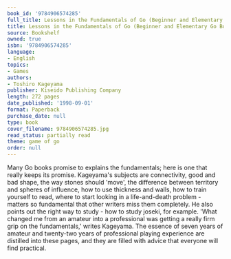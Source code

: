```yaml
---
book_id: '9784906574285'
full_title: Lessons in the Fundamentals of Go (Beginner and Elementary Go Books)
title: Lessons in the Fundamentals of Go (Beginner and Elementary Go Books)
source: Bookshelf
owned: true
isbn: '9784906574285'
language:
- English
topics:
- Games
authors:
- Toshiro Kageyama
publisher: Kiseido Publishing Company
length: 272 pages
date_published: '1998-09-01'
format: Paperback
purchase_date: null
type: book
cover_filename: 9784906574285.jpg
read_status: partially read
theme: game of go
order: null
---
```

Many Go books promise to explains the fundamentals; here is one that really keeps its promise. Kageyama's subjects are connectivity, good and bad shape, the way stones should 'move', the difference between territory and spheres of influence, how to use thickness and walls, how to train yourself to read, where to start looking in a life-and-death problem - matters so fundamental that other writers miss them completely. He also points out the right way to study - how to study joseki, for example. 'What changed me from an amateur into a professional was getting a really firm grip on the fundamentals,' writes Kageyama. The essence of seven years of amateur and twenty-two years of professional playing experience are distilled into these pages, and they are filled with advice that everyone will find practical.

